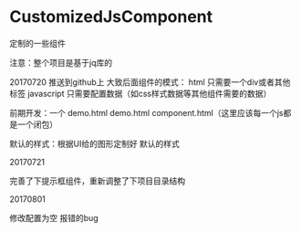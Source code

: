 # CustomizedJsComponent
定制的一些组件

注意：整个项目是基于jq库的 

20170720
推送到github上
大致后面组件的模式：
html  只需要一个div或者其他标签
javascript  只需要配置数据（如css样式数据等其他组件需要的数据）

前期开发：一个 demo.html  demo.html  component.html（这里应该每一个js都是一个闭包）   

默认的样式：根据UI给的图形定制好   默认的样式

20170721

完善了下提示框组件，重新调整了下项目目录结构

20170801

修改配置为空 报错的bug